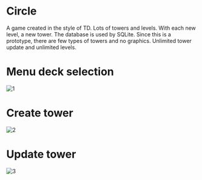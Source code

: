 # Circle
A game created in the style of TD. Lots of towers and levels. With each new level, a new tower. The database is used by SQLite. Since this is a prototype, there are few types of towers and no graphics. Unlimited tower update and unlimited levels.
# Menu deck selection
![1](https://user-images.githubusercontent.com/68508178/216845705-18e28ed8-9d63-4385-a7c7-b101d168dcd0.gif)
# Create tower
![2](https://user-images.githubusercontent.com/68508178/216845727-6b37278a-d557-446b-ba84-c43545618f7e.gif)
# Update tower
![3](https://user-images.githubusercontent.com/68508178/216845745-d7e73070-e7c5-44df-9340-4cce1e1523c8.gif)
